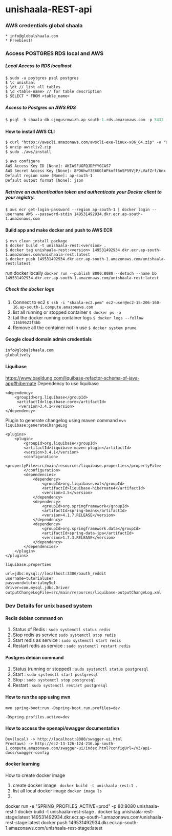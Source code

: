 # unishaala-REST-api
### AWS credentials global shaala
```text
* info@globalshaala.com
* Freebies1!
```
### Access POSTGRES RDS local and AWS
##### Local Access to RDS localhost 
```text
$ sudo -u postgres psql postgres
$ \c unishaal
$ \dt // list all tables
$ \d <table-name> // for table description
$ SELECT * FROM <table_name>
```
##### Access to Postgres on AWS RDS
```groovy
$ psql -h shaala-db.cjngusrmwizh.ap-south-1.rds.amazonaws.com -p 5432 -U postgres -W postgres
```
#### How to install AWS CLI 
```html
$ curl "https://awscli.amazonaws.com/awscli-exe-linux-x86_64.zip" -o "awscliv2.zip"
$ unzip awscliv2.zip
$ sudo ./aws/install

$ aws configure
AWS Access Key ID [None]: AKIASFUGFQJDPYYGCAS7
AWS Secret Access Key [None]: 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
Default region name [None]: ap-south-1
Default output format [None]: json
```
##### Retrieve an authentication token and authenticate your Docker client to your registry.
```text
$ aws ecr get-login-password --region ap-south-1 | docker login --username AWS --password-stdin 149531492934.dkr.ecr.ap-south-1.amazonaws.com
```
#### Build app and make docker and push to AWS ECR
```text
$ mvn clean install package
$ docker build -t unishaala-rest:<version> .
$ docker tag unishaala-rest:<version> 149531492934.dkr.ecr.ap-south-1.amazonaws.com/unishaala-rest:latest
$ docker push 149531492934.dkr.ecr.ap-south-1.amazonaws.com/unishaala-rest:latest
```

run docker locally 
`docker run --publish 8000:8080 --detach --name bb 149531492934.dkr.ecr.ap-south-1.amazonaws.com/unishaala-rest:latest`
##### Check the docker logs
1. Connect to ec2                           `$ ssh -i "shaala-ec2.pem" ec2-user@ec2-15-206-160-16.ap-south-1.compute.amazonaws.com`
2. list all running or stopped container    `$ docker ps -a`
3. tail the docker running container logs   `$ docker logs --follow 116b9623f4bb`
4. Remove all the container not in use      `$ docker system prune`
#### Google cloud domain admin credentials
```html
info@globalshaala.com
globalively
```
#### Liquibase 
https://www.baeldung.com/liquibase-refactor-schema-of-java-app#hibernate
Dependency to use liquibase
```text
<dependency>
    <groupId>org.liquibase</groupId>
     <artifactId>liquibase-core</artifactId>
      <version>3.4.1</version>
</dependency>
```
Plugin to generate changelog using maven command `mvn liquibase:generateChangeLog`
```text
<plugins>
    <plugin>
        <groupId>org.liquibase</groupId>
        <artifactId>liquibase-maven-plugin</artifactId>
        <version>3.4.1</version>
        <configuration>                  
            <propertyFile>src/main/resources/liquibase.properties</propertyFile>
        </configuration> 
        <dependencies>
            <dependency>
                <groupId>org.liquibase.ext</groupId>
                <artifactId>liquibase-hibernate4</artifactId>
                <version>3.5</version>
            </dependency>
            <dependency>
                <groupId>org.springframework</groupId>
                <artifactId>spring-beans</artifactId>
                <version>4.1.7.RELEASE</version>
            </dependency>
            <dependency>
                <groupId>org.springframework.data</groupId>
                <artifactId>spring-data-jpa</artifactId>
                <version>1.7.3.RELEASE</version>
            </dependency>
        </dependencies>               
    </plugin> 
</plugins>
```
`liquibase.properties`
```html 
url=jdbc:mysql://localhost:3306/oauth_reddit
username=tutorialuser
password=tutorialmy5ql
driver=com.mysql.jdbc.Driver
outputChangeLogFile=src/main/resources/liquibase-outputChangeLog.xml
```

### Dev Details for unix based system

#### Redis debian command on 
1. Status of Redis : `sudo systemctl status redis`
2. Stop redis as service `sudo systemctl stop redis`
3. Start redis as service : `sudo systemctl start redis`
4. Restart redis as service : `sudo systemctl restart redis`
#### Postgres debian command 
1. Status (running or stopped) : `sudo systemctl status postgresql`
2. Start : `sudo systemctl start postgresql`
3. Stop : `sudo systemctl stop postgresql`
4. Restart : `sudo systemctl restart postgresql`


#### How to run the app using mvn
```text
mvn spring-boot:run -Dspring-boot.run.profiles=dev
```
```text
-Dspring.profiles.active=dev
```
#### How to access the openapi/swagger documentation
```text
Dev(local) -> http://localhost:8080/swagger-ui.html
Prod(aws) -> http://ec2-13-126-124-216.ap-south-1.compute.amazonaws.com/swagger-ui/index.html?configUrl=/v3/api-docs/swagger-config
```
#### docker learning

How to create docker image
1. create docker image ` docker build -t unishaala-rest:1 .`
2. list all local docker image `docker image ls`
3. 
docker run -e "SPRING_PROFILES_ACTIVE=prod" -p 80:8080 unishaala-rest:1
docker build -t unishaala-rest-stage .
docker tag unishaala-rest-stage:latest 149531492934.dkr.ecr.ap-south-1.amazonaws.com/unishaala-rest-stage:latest
docker push 149531492934.dkr.ecr.ap-south-1.amazonaws.com/unishaala-rest-stage:latest
